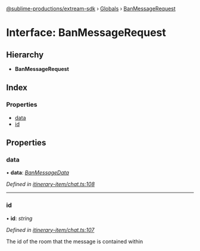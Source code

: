 [@sublime-productions/extream-sdk](../README.md) › [Globals](../globals.md) › [BanMessageRequest](banmessagerequest.md)

# Interface: BanMessageRequest

## Hierarchy

* **BanMessageRequest**

## Index

### Properties

* [data](banmessagerequest.md#data)
* [id](banmessagerequest.md#id)

## Properties

###  data

• **data**: *[BanMessageData](banmessagedata.md)*

*Defined in [itinerary-item/chat.ts:108](https://github.com/Extream-SaaS/ex-sdk/blob/600cbb0/src/itinerary-item/chat.ts#L108)*

___

###  id

• **id**: *string*

*Defined in [itinerary-item/chat.ts:107](https://github.com/Extream-SaaS/ex-sdk/blob/600cbb0/src/itinerary-item/chat.ts#L107)*

The id of the room that the message is contained within
